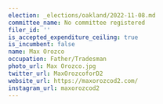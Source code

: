 ```yaml
---
election: _elections/oakland/2022-11-08.md
committee_name: No committee registered
filer_id: ''
is_accepted_expenditure_ceiling: true
is_incumbent: false
name: Max Orozco
occupation: Father/Tradesman
photo_url: Max Orozco.jpg
twitter_url: MaxOrozcoforD2
website_url: https://maxorozcod2.com/
instagram_url: maxorozcod2
---
```

